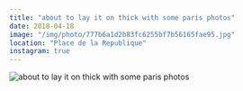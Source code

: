 ```yaml
---
title: "about to lay it on thick with some paris photos"
date: 2018-04-18
image: "/img/photo/777b6a1d2b83fc6255bf7b56165fae95.jpg"
location: "Place de la Republique"
instagram: true
---
```


![about to lay it on thick with some paris photos](/img/photo/777b6a1d2b83fc6255bf7b56165fae95.jpg)
